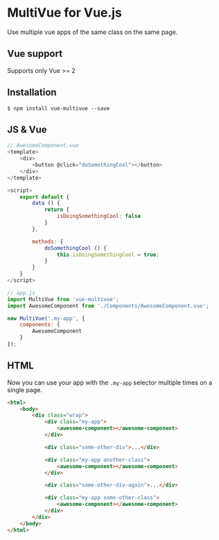 # MultiVue for Vue.js

Use multiple vue apps of the same class on the same page.

## Vue support

Supports only Vue >= 2

## Installation

    $ npm install vue-multivue --save

## JS & Vue

```js
// AwesomeComponent.vue
<template>
    <div>
        <button @click="doSomethingCool"></button>
    </div>
</template>

<script>
    export default {
        data () {
            return {
                isDoingSomethingCool: false
            }
        },

        methods: {
            doSomethingCool () {
                this.isDoingSomethingCool = true;
            }
        }
    }
</script>

// app.js
import MultiVue from 'vue-multivue';
import AwesomeComponent from './Components/AwesomeComponent.vue';

new MultiVue('.my-app', {
    components: {
        AwesomeComponent
    }
});
```

## HTML

Now you can use your app with the `.my-app` selector multiple times on a single page.

```html
<html>
    <body>
        <div class="wrap">
            <div class="my-app">
                <awesome-component></awesome-component>
            </div>

            <div class="some-other-div">...</div>

            <div class="my-app another-class">
                <awesome-component></awesome-component>
            </div>

            <div class="some-other-div-again">...</div>

            <div class="my-app some-other-class">
                <awesome-component></awesome-component>
            </div>
        </div>
    </body>
</html>
```
